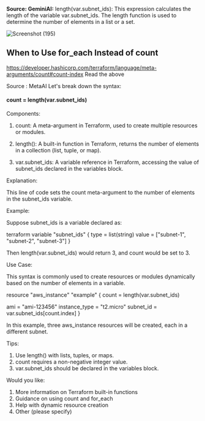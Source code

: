 **Source: GeminiAI:** length(var.subnet_ids): This expression calculates the length of the variable var.subnet_ids. The length function is used to determine the number of elements in a list or a set.

![Screenshot (195)](https://github.com/user-attachments/assets/33db40fe-7808-47e4-86a0-3cf793c9f1a2)


## When to Use for_each Instead of count
https://developer.hashicorp.com/terraform/language/meta-arguments/count#count-index
Read the above


Source : MetaAI
Let's break down the syntax:

#### count = length(var.subnet_ids)

Components:

1. count: A meta-argument in Terraform, used to create multiple resources or modules.

2. length(): A built-in function in Terraform, returns the number of elements in a collection (list, tuple, or map).

3. var.subnet_ids: A variable reference in Terraform, accessing the value of subnet_ids declared in the variables block.

Explanation:

This line of code sets the count meta-argument to the number of elements in the subnet_ids variable.

Example:

Suppose subnet_ids is a variable declared as:


terraform
variable "subnet_ids" {
  type = list(string)
  value = ["subnet-1", "subnet-2", "subnet-3"]
}


Then length(var.subnet_ids) would return 3, and count would be set to 3.

Use Case:

This syntax is commonly used to create resources or modules dynamically based on the number of elements in a variable.



resource "aws_instance" "example" {
  count = length(var.subnet_ids)

  ami           = "ami-123456"
  instance_type = "t2.micro"
  subnet_id     = var.subnet_ids[count.index]
}


In this example, three aws_instance resources will be created, each in a different subnet.

Tips:

1. Use length() with lists, tuples, or maps.
2. count requires a non-negative integer value.
3. var.subnet_ids should be declared in the variables block.

Would you like:

1. More information on Terraform built-in functions
2. Guidance on using count and for_each
3. Help with dynamic resource creation
4. Other (please specify)
